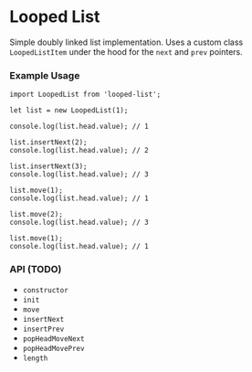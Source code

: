 # Looped List

Simple doubly linked list implementation. Uses a custom class
`LoopedListItem` under the hood for the `next` and `prev` pointers.

### Example Usage

```
import LoopedList from 'looped-list';

let list = new LoopedList(1);

console.log(list.head.value); // 1

list.insertNext(2);
console.log(list.head.value); // 2

list.insertNext(3);
console.log(list.head.value); // 3

list.move(1);
console.log(list.head.value); // 1

list.move(2);
console.log(list.head.value); // 3

list.move(1);
console.log(list.head.value); // 1
```

### API (TODO)

- `constructor`
- `init`
- `move`
- `insertNext`
- `insertPrev`
- `popHeadMoveNext`
- `popHeadMovePrev`
- `length`
